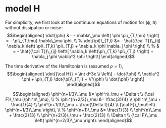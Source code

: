# model H







For simplicity, we first look at the continuum equations of motion for
($\phi$, $\pi$) without dissipation or noise:
$$\begin{aligned}
    \dot{\phi} &= - \nabla\_\mu \left( \phi \pi\_{T,\mu} \right) = - \pi\_{T,\mu}  \nabla\_\mu \phi, \\
    %
    \dot{\pi}\_{T,i} &= - \hat{{\cal T}}\_{ij} \nabla_k \left( \pi\_{T,k} \pi\_{T,j} + \nabla_k \phi \nabla_j \phi \right) \\
    %
    & = - \hat{{\cal T}}\_{ij} \left\[ \nabla_k \left(\pi\_{T,k} \pi\_{T,j} \right) + \nabla_j \phi \nabla^2 \phi \right\] 
\end{aligned}$$

The time derivative of the Hamiltonian is (assumed *ρ* = 1),
$$\begin{aligned}
    \dot{{\cal H}} = \int d^3x \\ \left\[ - \dot{\phi} \\ \nabla^2 \phi + \pi\_{T,i} \dot{\pi}\_{T,i} + V'(\phi) \\ \dot{\phi} \right\]
\end{aligned}$$


$$\begin{aligned}
    \phi^{n+1/3}\_\mu &= \phi^n\_\mu + \Delta t \\ {\cal F}\_\mu (\phi^n\_\mu), \\
    %
    \phi^{n+2/3}\_\mu &= \frac{3}{4} \\ \phi^n\_\mu + \frac{1}{4} \\ \phi^{n+1/3}\_\mu + \frac{\Delta t}{4} \\ {\cal F}\_\mu\left( \phi^{n+1/3}\_\mu \right), \\
    %
    \phi^{n+1}\_\mu &= \frac{1}{3} \\ \phi^{n}\_\mu + \frac{2}{3} \\ \phi^{n+2/3}\_\mu + \frac{2}{3} \\ \Delta t \\ {\cal F}\_\mu \left( \phi^{n+2/3}\_\mu \right).
\end{aligned}$$
